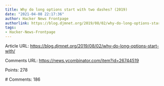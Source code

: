 ```yaml
---
title: Why do long options start with two dashes? (2019)
date: "2021-04-08 22:17:36"
author: Hacker News Frontpage
authorlink: https://blog.djmnet.org/2019/08/02/why-do-long-options-start-with/
tags:
- Hacker-News-Frontpage
---
```


<p>Article URL: <a href="https://blog.djmnet.org/2019/08/02/why-do-long-options-start-with/">https://blog.djmnet.org/2019/08/02/why-do-long-options-start-with/</a></p>
<p>Comments URL: <a href="https://news.ycombinator.com/item?id=26744519">https://news.ycombinator.com/item?id=26744519</a></p>
<p>Points: 278</p>
<p># Comments: 186</p>
